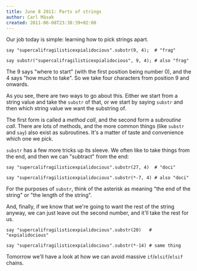```yaml
---
title: June 8 2011: Parts of strings
author: Carl Mäsak
created: 2011-06-08T23:38:39+02:00
---
```

Our job today is simple: learning how to pick strings apart.

    say "supercalifragilisticexpialidocious".substr(9, 4);  # "frag"
    
    say substr("supercalifragilisticexpialidocious", 9, 4); # also "frag"

The 9 says "where to start" (with the first position being number 0), and the 4 says "how much to take". So we take four characters from position 9 and onwards.

As you see, there are two ways to go about this. Either we start from a string value and take the `substr` of that, or we start by saying `substr` and then which string value we want the substring of.

The first form is called a *method call*, and the second form a *subroutine call*. There are lots of methods, and the more common things (like `substr` and `say`) also exist as subroutines. It's a matter of taste and convenience which one we pick.

`substr` has a few more tricks up its sleeve. We often like to take things from the end, and then we can "subtract" from the end:

    say "supercalifragilisticexpialidocious".substr(27, 4)  # "doci"
    
    say "supercalifragilisticexpialidocious".substr(*-7, 4) # also "doci"

For the purposes of `substr`, think of the asterisk as meaning "the end of the string" or "the length of the string".

And, finally, if we know that we're going to want the rest of the string anyway, we can just leave out the second number, and it'll take the rest for us.

    say "supercalifragilisticexpialidocious".substr(20)   # "expialidocious"
    
    say "supercalifragilisticexpialidocious".substr(*-14) # same thing

Tomorrow we'll have a look at how we can avoid massive `if`/`elsif`/`elsif` chains.
